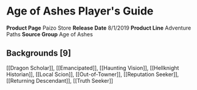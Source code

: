 ﻿---
id: '5'
name: Age of Ashes Player's Guide
rarity: Common
source: null
trait: null
type: Source

---
# Age of Ashes Player's Guide

**Product Page** Paizo Store
**Release Date** 8/1/2019
**Product Line** Adventure Paths
**Source Group** Age of Ashes

## Backgrounds [9]

[[Dragon Scholar]], [[Emancipated]], [[Haunting Vision]], [[Hellknight Historian]], [[Local Scion]], [[Out-of-Towner]], [[Reputation Seeker]], [[Returning Descendant]], [[Truth Seeker]]